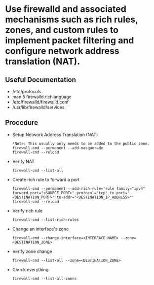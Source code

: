 # Use firewalld and associated mechanisms such as rich rules, zones, and custom rules to implement packet filtering and configure network address translation (NAT).

## Useful Documentation

- /etc/protocols
- man 5 firewalld.richlanguage
- /etc/firewalld/firewalld.conf
- /usr/lib/firewalld/services

## Procedure

- Setup Network Address Translation (NAT)

      *Note: This usually only needs to be added to the public zone.
      firewall-cmd --permanent --add-masquerade
      firewall-cmd --reload

- Verify NAT

      firewall-cmd --list-all

- Create rich rule to forward a port

      firewall-cmd --permanent --add-rich-rule='rule family="ipv4" forward port="<SOURCE_PORT>" protocol="tcp" to-port="<DESTINATION_PORT>" to-addr="<DESTINATION_IP_ADDRESS>"'
      firewall-cmd --reload

- Verify rich rule

      firewall-cmd --list-rich-rules

- Change an interface's zone

      firewall-cmd --change-interface=<INTERFACE_NAME> --zone=<DESTINATION_ZONE>

- Verify zone change

      firewall-cmd --list-all --zone=<DESTINATION_ZONE>

- Check everything

      firewall-cmd --list-all-zones